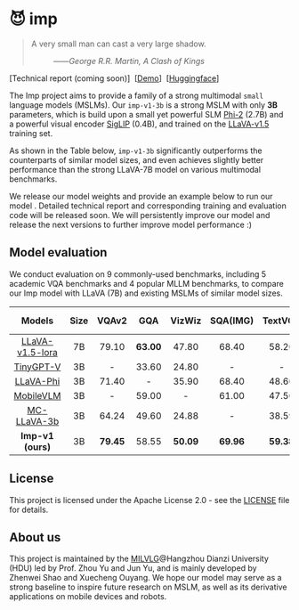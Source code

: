 # 😈 imp

> A very small man can cast a very large shadow.
> 
> &nbsp;&nbsp;&nbsp;&nbsp;&nbsp;&nbsp;&nbsp;&nbsp;&nbsp;&nbsp;——*George R.R. Martin, A Clash of Kings*


\[Technical report (coming soon)\]&nbsp;&nbsp;[[Demo](https://xmbot,net/imp/)\]&nbsp;&nbsp;[[Huggingface](https://huggingface.co/MILVLG/imp-v1-3b/)\]


The Imp project aims to provide a family of  a strong multimodal `small` language models (MSLMs). Our `imp-v1-3b` is a strong MSLM with only **3B** parameters, which is build upon a small yet powerful SLM [Phi-2](https://huggingface.co/microsoft/phi-2) (2.7B) and a powerful visual encoder [SigLIP](https://huggingface.co/google/siglip-so400m-patch14-384) (0.4B), and trained on the [LLaVA-v1.5](https://github.com/haotian-liu/LLaVA) training set.  

As shown in the Table below, `imp-v1-3b` significantly outperforms the counterparts of similar model sizes, and even achieves slightly better performance than the strong LLaVA-7B model on various multimodal benchmarks. 

We release our model weights and provide an example below to run our model . Detailed technical report and corresponding training and evaluation code will be released soon. We will persistently improve our model and release the next versions to further improve model performance :)

## Model evaluation
We conduct evaluation on 9 commonly-used benchmarks, including 5 academic VQA benchmarks and 4 popular MLLM benchmarks, to compare our Imp model with LLaVA (7B) and existing MSLMs of similar model sizes.

| Models | Size | VQAv2 | GQA |VizWiz  | SQA(IMG) | TextVQA | POPE |  MME(P) | MMB  |MM-Vet|
|:--------:|:-----:|:----:|:----:|:-------------:|:--------:|:-----:|:----:|:-------:|:-------:|:-------:|
| [LLaVA-v1.5-lora](https://huggingface.co/liuhaotian/llava-v1.5-7b) | 7B |79.10 | **63.00** |47.80 |  68.40 |58.20| 86.40 | **1476.9** | 66.10  |30.2|
| [TinyGPT-V](https://huggingface.co/Tyrannosaurus/TinyGPT-V) | 3B | - | 33.60  | 24.80  |    -   |    -  | -| - | -  |-|
| [LLaVA-Phi](https://github.com/zhuyiche/llava-phi) | 3B | 71.40  | - | 35.90 |    68.40   |    48.60  | 85.00 | 1335.1 | 59.80 |28.9|
| [MobileVLM](https://huggingface.co/mtgv/MobileVLM-3B) | 3B | - | 59.00  | - |    61.00   |    47.50   | 84.90 | 1288.9 | 59.60  |-|
| [MC-LLaVA-3b](https://huggingface.co/visheratin/MC-LLaVA-3b) | 3B | 64.24 | 49.60  | 24.88 |    -   |    38.59   | 80.59 | - | -  |-|
| **Imp-v1 (ours)** | 3B | **79.45**  | 58.55 | **50.09** |**69.96**| **59.38** | **88.02**| 1434.0 | **66.49**  |**33.1**|

## License
This project is licensed under the Apache License 2.0 - see the [LICENSE](https://www.apache.org/licenses/LICENSE-2.0) file for details.

## About us
This project is maintained by the [MILVLG](https://github.com/MILVLG)@Hangzhou Dianzi University (HDU) led by Prof. Zhou Yu and Jun Yu, and is mainly developed by Zhenwei Shao and Xuecheng Ouyang. We hope our model may serve as a strong baseline to inspire future research on MSLM, as well as its derivative applications on mobile devices and robots. 

